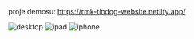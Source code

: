 proje demosu: https://rmk-tindog-website.netlify.app/

![desktop](https://user-images.githubusercontent.com/93156213/209436546-ab5c24f6-e14b-4847-b241-ef4db70ee2c7.jpeg)
![ipad](https://user-images.githubusercontent.com/93156213/209436548-4a30fcf8-94f9-4ba5-b51e-4b474b6b1496.jpeg)
![iphone](https://user-images.githubusercontent.com/93156213/209436549-779f8c6f-b961-4691-95ff-7f88aa7bddea.jpeg)
